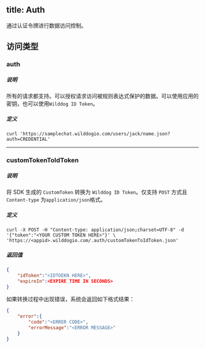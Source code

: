 
title: Auth
---

通过认证令牌进行数据访问控制。

## 访问类型

### auth

##### 说明

所有的请求都支持。可以授权请求访问被规则表达式保护的数据。可以使用应用的密钥，也可以使用`Wilddog ID Token`。

##### 定义

```
curl 'https://samplechat.wilddogio.com/users/jack/name.json?auth=CREDENTIAL'
```

---

### customTokenToIdToken

##### 说明

将 SDK 生成的  `CustomToken` 转换为 `Wilddog ID Token`。仅支持 `POST` 方式且 `Content-type` 为`application/json`格式。

##### 定义

```
curl -X POST -H "Content-type: application/json;charset=UTF-8" -d '{"token":"<YOUR CUSTOM TOKEN HERE>"}' \
'https://<appid>.wilddogio.com/.auth/customTokenToIdToken.json'
```

##### 返回值

```json
{
    "idToken":"<IDTOEKN HERE>",
    "expireIn":<EXPIRE TIME IN SECONDS>
}
```

如果转换过程中出现错误，系统会返回如下格式结果：

```json
{
    "error":{
        "code":"<ERRER CODE>",
        "errorMessage":"<ERROR MESSAGE>"
    }
}
```
